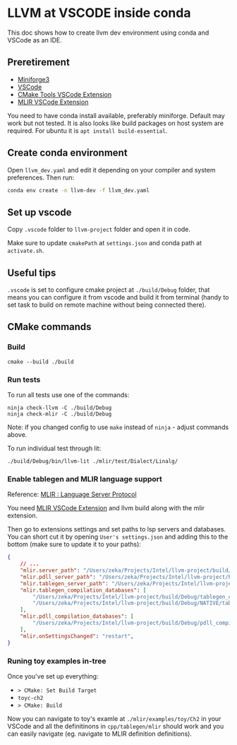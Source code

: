 # LLVM at VSCODE inside conda

This doc shows how to create llvm dev environment using conda and VSCode as an
IDE.

## Preretirement

- [Miniforge3](https://conda-forge.org/miniforge/)
- [VSCode](https://code.visualstudio.com)
- [CMake Tools VSCode Extension](https://marketplace.visualstudio.com/items?itemName=ms-vscode.cmake-tools)
- [MLIR VSCode Extension](https://marketplace.visualstudio.com/items?itemName=llvm-vs-code-extensions.vscode-mlir)

You need to have conda install available, preferably miniforge. Default may work
but not tested. It is also looks like build packages on host system are
required. For ubuntu it is `apt install build-essential`.

## Create conda environment

Open `llvm_dev.yaml` and edit it depending on your compiler and system
preferences. Then run:

```bash
conda env create -n llvm-dev -f llvm_dev.yaml 
```

## Set up vscode

Copy `.vscode` folder to `llvm-project` folder and open it in code.

Make sure to update `cmakePath` at `settings.json` and conda path at
`activate.sh`.

## Useful tips

`.vscode` is set to configure cmake project at `./build/Debug` folder, that
means you can configure it from vscode and build it from terminal (handy to set
task to build on remote machine without being connected there).

## CMake commands

### Build
```shell
cmake --build ./build
```

### Run tests

To run all tests use one of the commands:
```shell
ninja check-llvm -C ./build/Debug
ninja check-mlir -C ./build/Debug
```

Note: if you changed config to use `make` instead of `ninja` - adjust commands
above.

To run individual test through lit:
```shell
./build/Debug/bin/llvm-lit ./mlir/test/Dialect/Linalg/
```

### Enable tablegen and MLIR language support

Reference: [MLIR : Language Server Protocol](https://mlir.llvm.org/docs/Tools/MLIRLSP/#visual-studio-code)

You need [MLIR VSCode Extension](https://marketplace.visualstudio.com/items?itemName=llvm-vs-code-extensions.vscode-mlir)
and llvm build along with the mlir extension.

Then go to extensions settings and set paths to lsp servers and databases. You
can short cut it by opening `User's settings.json` and adding this to the
bottom (make sure to update it to your paths):

```json
{
    // ...
    "mlir.server_path": "/Users/zeka/Projects/Intel/llvm-project/build/Debug/bin/mlir-lsp-server",
    "mlir.pdll_server_path": "/Users/zeka/Projects/Intel/llvm-project/build/Debug/bin/mlir-pdll-lsp-server",
    "mlir.tablegen_server_path": "/Users/zeka/Projects/Intel/llvm-project/build/Debug/bin/tblgen-lsp-server",
    "mlir.tablegen_compilation_databases": [
        "/Users/zeka/Projects/Intel/llvm-project/build/Debug/tablegen_compile_commands.yml",
        "/Users/zeka/Projects/Intel/llvm-project/build/Debug/NATIVE/tablegen_compile_commands.yml"
    ],
    "mlir.pdll_compilation_databases": [
        "/Users/zeka/Projects/Intel/llvm-project/build/Debug/pdll_compile_commands.yml",
    ],
    "mlir.onSettingsChanged": "restart",
}
```

### Runing toy examples in-tree

Once you've set up everything:

- `> CMake: Set Build Target`
- `toyc-ch2`
- `> CMake: Build`

Now you can navigate to toy's examle at `./mlir/examples/toy/Ch2` in your VSCode
and all the definitinons in `cpp/tablegen/mlir` should work and you can easily
navigate (eg. navigate to MLIR definition definitions).
